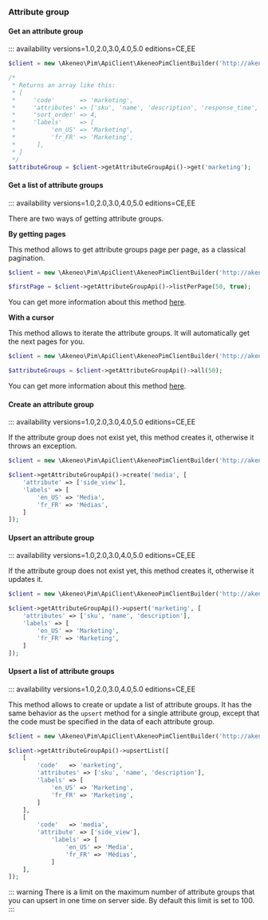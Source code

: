 ### Attribute group

#### Get an attribute group
::: availability versions=1.0,2.0,3.0,4.0,5.0 editions=CE,EE

```php
$client = new \Akeneo\Pim\ApiClient\AkeneoPimClientBuilder('http://akeneo.com/')->buildAuthenticatedByPassword('client_id', 'secret', 'admin', 'admin');

/*
 * Returns an array like this:
 * [
 *     'code'       => 'marketing',
 *     'attributes' => ['sku', 'name', 'description', 'response_time', 'release_date', 'price'],
 *     'sort_order' => 4,
 *     'labels'     => [
 *          'en_US' => 'Marketing',
 *          'fr_FR' => 'Marketing',
 *      ],
 * ]
 */
$attributeGroup = $client->getAttributeGroupApi()->get('marketing');
```

#### Get a list of attribute groups
::: availability versions=1.0,2.0,3.0,4.0,5.0 editions=CE,EE

There are two ways of getting attribute groups.
 
**By getting pages**
 
 This method allows to get attribute groups page per page, as a classical pagination.
 
```php
$client = new \Akeneo\Pim\ApiClient\AkeneoPimClientBuilder('http://akeneo.com/')->buildAuthenticatedByPassword('client_id', 'secret', 'admin', 'admin');

$firstPage = $client->getAttributeGroupApi()->listPerPage(50, true);
```

You can get more information about this method [here](/php-client/list-resources.html#by-getting-pages).

**With a cursor**

This method allows to iterate the attribute groups. It will automatically get the next pages for you.

```php
$client = new \Akeneo\Pim\ApiClient\AkeneoPimClientBuilder('http://akeneo.com/')->buildAuthenticatedByPassword('client_id', 'secret', 'admin', 'admin');

$attributeGroups = $client->getAttributeGroupApi()->all(50);
```

You can get more information about this method [here](/php-client/list-resources.html#with-a-cursor).

#### Create an attribute group
::: availability versions=1.0,2.0,3.0,4.0,5.0 editions=CE,EE

If the attribute group does not exist yet, this method creates it, otherwise it throws an exception.

```php
$client = new \Akeneo\Pim\ApiClient\AkeneoPimClientBuilder('http://akeneo.com/')->buildAuthenticatedByPassword('client_id', 'secret', 'admin', 'admin');

$client->getAttributeGroupApi()->create('media', [
    'attribute' => ['side_view'],
    'labels' => [
        'en_US' => 'Media',
        'fr_FR' => 'Médias',
    ]
]);
```

#### Upsert an attribute group
::: availability versions=1.0,2.0,3.0,4.0,5.0 editions=CE,EE

If the attribute group does not exist yet, this method creates it, otherwise it updates it.

```php
$client = new \Akeneo\Pim\ApiClient\AkeneoPimClientBuilder('http://akeneo.com/')->buildAuthenticatedByPassword('client_id', 'secret', 'admin', 'admin');

$client->getAttributeGroupApi()->upsert('marketing', [
    'attributes' => ['sku', 'name', 'description'],
    'labels' => [
        'en_US' => 'Marketing',
        'fr_FR' => 'Marketing',
    ]
]);
```

#### Upsert a list of attribute groups
::: availability versions=1.0,2.0,3.0,4.0,5.0 editions=CE,EE

This method allows to create or update a list of attribute groups.
It has the same behavior as the `upsert` method for a single attribute group, except that the code must be specified in the data of each attribute group.


```php
$client = new \Akeneo\Pim\ApiClient\AkeneoPimClientBuilder('http://akeneo.com/')->buildAuthenticatedByPassword('client_id', 'secret', 'admin', 'admin');

$client->getAttributeGroupApi()->upsertList([
    [
        'code'   => 'marketing',
        'attributes' => ['sku', 'name', 'description'],
        'labels' => [
            'en_US' => 'Marketing',
            'fr_FR' => 'Marketing',
        ]
    ],
    [
        'code'   => 'media',
        'attribute' => ['side_view'],
            'labels' => [
                'en_US' => 'Media',
                'fr_FR' => 'Médias',
            ]
    ],
]);
```

::: warning
There is a limit on the maximum number of attribute groups that you can upsert in one time on server side. By default this limit is set to 100.
:::
